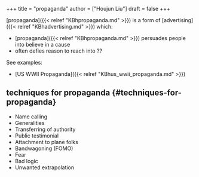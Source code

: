 +++
title = "propaganda"
author = ["Houjun Liu"]
draft = false
+++

[propaganda]({{< relref "KBhpropaganda.md" >}}) is a form of [advertising]({{< relref "KBhadvertising.md" >}}) which:

-   [propaganda]({{< relref "KBhpropaganda.md" >}}) persuades people into believe in a cause
-   often defies reason to reach into ??

See examples:

-   [US WWII Propaganda]({{< relref "KBhus_wwii_propaganda.md" >}})


## techniques for propaganda {#techniques-for-propaganda}

-   Name calling
-   Generalities
-   Transferring of authority
-   Public testimonial
-   Attachment to plane folks
-   Bandwagoning (FOMO)
-   Fear
-   Bad logic
-   Unwanted extrapolation